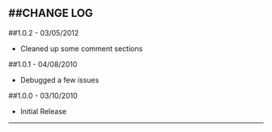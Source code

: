 ##CHANGE LOG
---

##1.0.2 - 03/05/2012

* Cleaned up some comment sections

##1.0.1 - 04/08/2010

* Debugged a few issues

##1.0.0 - 03/10/2010

* Initial Release

- - -